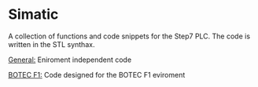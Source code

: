 # Simatic
A collection of functions and code snippets for the Step7 PLC. The code is written in the STL synthax. 

[General:](/General) Eniroment independent code

[BOTEC F1:](/BOTEC%20F1) Code designed for the BOTEC F1 eviroment
